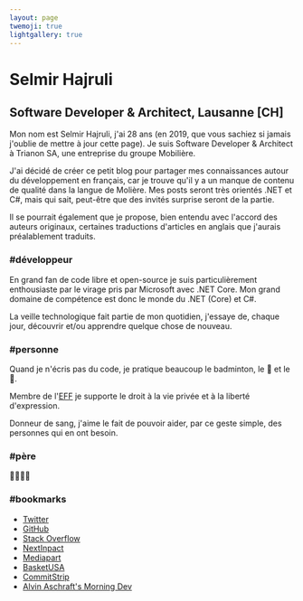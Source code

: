 ```yaml
---
layout: page
twemoji: true
lightgallery: true
---
```


# Selmir Hajruli
## Software Developer & Architect, Lausanne [CH]

Mon nom est Selmir Hajruli, j'ai 28 ans (en 2019, que vous sachiez si jamais j'oublie de mettre à jour cette page). Je suis Software Developer & Architect à Trianon SA, une entreprise du groupe Mobilière.

J'ai décidé de créer ce petit blog pour partager mes connaissances autour du développement en français, car je trouve qu'il y a un manque de contenu de qualité dans la langue de Molière. Mes posts seront très orientés .NET et C#, mais qui sait, peut-être que des invités surprise seront de la partie.

Il se pourrait également que je propose, bien entendu avec l'accord des auteurs originaux, certaines traductions d'articles en anglais que j'aurais préalablement traduits.

### #développeur
En grand fan de code libre et open-source je suis particulièrement enthousiaste par le virage pris par Microsoft avec .NET Core. Mon grand domaine de compétence est donc le monde du .NET (Core) et C#.

La veille technologique fait partie de mon quotidien, j'essaye de, chaque jour, découvrir et/ou apprendre quelque chose de nouveau.

### #personne
Quand je n'écris pas du code, je pratique beaucoup le badminton, le :basketball: et le :bicyclist:.

Membre de l'[EFF](https://www.eff.org/) je supporte le droit à la vie privée et à la liberté d'expression.

Donneur de sang, j'aime le fait de pouvoir aider, par ce geste simple, des personnes qui en ont besoin.

### #père
👨‍👩‍👧‍👦 

### #bookmarks
 - [Twitter](https://twitter.com)
 - [GitHub](https://github.com)
 - [Stack Overflow](https://stackoverflow.com)
 - [NextInpact](https://www.nextinpact.com/)
 - [Mediapart](https://www.mediapart.fr/)
 - [BasketUSA](https://www.basketusa.com/)
 - [CommitStrip](https://www.commitstrip.com)
 - [Alvin Aschraft's Morning Dev](https://www.alvinashcraft.com/)